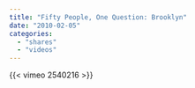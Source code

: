 ```yaml
---
title: "Fifty People, One Question: Brooklyn"
date: "2010-02-05"
categories:
  - "shares"
  - "videos"
---
```


{{< vimeo 2540216 >}}
